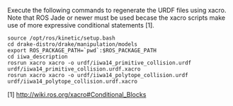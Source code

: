 Execute the following commands to regenerate the URDF files using xacro. Note
that ROS Jade or newer must be used becase the xacro scripts make use of more
expressive conditional statements [1].

```
source /opt/ros/kinetic/setup.bash
cd drake-distro/drake/manipulation/models
export ROS_PACKAGE_PATH=`pwd`:$ROS_PACKAGE_PATH
cd iiwa_description
rosrun xacro xacro -o urdf/iiwa14_primitive_collision.urdf urdf/iiwa14_primitive_collision.urdf.xacro
rosrun xacro xacro -o urdf/iiwa14_polytope_collision.urdf urdf/iiwa14_polytope_collision.urdf.xacro
```

[1] http://wiki.ros.org/xacro#Conditional_Blocks
